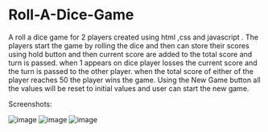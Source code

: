 # Roll-A-Dice-Game
A roll a dice game for 2 players created using html ,css and javascript .
The players start the game by rolling the dice and then can store their scores using hold button and then current score are added to the total score and turn is passed.
when 1 appears on dice player losses the current score and the turn is passed to the other player.
when  the total score of either of the player reaches 50 the player wins the game.
Using the New Game button all the values will be reset to initial values and user can start the new game. 



Screenshots:

![image](https://user-images.githubusercontent.com/48233404/124875665-caa1b700-dfe6-11eb-9ea9-04e434a2740c.png)
![image](https://user-images.githubusercontent.com/48233404/124875740-dd1bf080-dfe6-11eb-859a-cc9db164afe3.png)
![image](https://user-images.githubusercontent.com/48233404/124875833-f7ee6500-dfe6-11eb-9373-9378ae1f1791.png)

